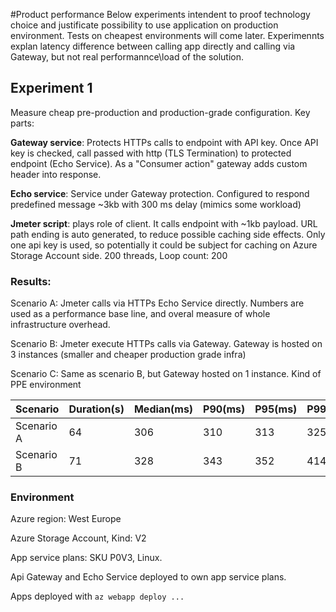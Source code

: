 #Product performance
Below experiments intendent to proof technology choice and justificate possibility to use application on production environment. Tests on cheapest environments will come later. Experimennts explan latency difference between calling app directly and calling via Gateway, but not real performannce\load of the solution.
## Experiment 1
Measure cheap pre-production and production-grade configuration. Key parts:

**Gateway service**: Protects HTTPs calls to endpoint with API key. Once API key is checked, call passed with http (TLS Termination) to protected endpoint (Echo Service). As a "Consumer action" gateway adds custom header into response.

**Echo service**: Service under Gateway protection. Configured to respond predefined message ~3kb with 300 ms delay (mimics some workload) 

**Jmeter script**: plays role of client. It calls endpoint with ~1kb payload. URL path ending is auto generated, to reduce possible caching side effects. Only one api key is used, so potentially it could be subject for caching on Azure Storage Account side. 200 threads, Loop count: 200 

### Results:

Scenario A: Jmeter calls via HTTPs Echo Service directly. Numbers are used as a performance base line, and overal measure of whole infrastructure overhead.

Scenario B: Jmeter execute HTTPs calls via Gateway. Gateway is hosted on 3 instances (smaller and cheaper production grade infra)

Scenario C: Same as scenario B, but Gateway hosted on 1 instance. Kind of PPE environment

| Scenario | Duration(s) | Median(ms) | P90(ms) | P95(ms) | P99(ms) | Throughput(req/s) |
|--------------|-----|------|---------|--------|----------|----------|
| Scenario A | 64 | 306 | 310 | 313 | 325 | 625 |
| Scenario B | 71 | 328 | 343 | 352 | 414 | 563 |

### Environment

Azure region: West Europe

Azure Storage Account, Kind: V2

App service plans: SKU P0V3, Linux. 

Api Gateway and Echo Service deployed to own app service plans.

Apps deployed with ```az webapp deploy ...```
